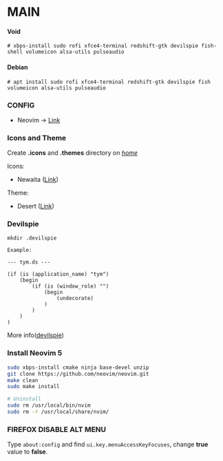 # MAIN

#### Void

```
# xbps-install sudo rofi xfce4-terminal redshift-gtk devilspie fish-shell volumeicon alsa-utils pulseaudio
```

#### Debian

```
# apt install sudo rofi xfce4-terminal redshift-gtk devilspie fish volumeicon alsa-utils pulseaudio
```

### CONFIG

- Neovim -> [Link](./config/nvim/README.md)

### Icons and Theme

Create __.icons__ and __.themes__ directory on [_home_](_home_)

Icons:

- Newaita ([Link](https://github.com/cbrnix/Newaita))

Theme:

- Desert ([Link](https://www.gnome-look.org/p/1449286/))

### Devilspie
```
mkdir .devilspie

Example:

--- tym.ds ---

(if (is (application_name) "tym")
    (begin 
        (if (is (window_role) "")
            (begin 
                (undecorate)
            )
        )
    )
)
```

More info([devilspie](https://help.ubuntu.com/community/Devilspie))

### Install Neovim 5

```bash
sudo xbps-install cmake ninja base-devel unzip
git clone https://github.com/neovim/neovim.git
make clean
sudo make install

# Uninstall
sudo rm /usr/local/bin/nvim
sudo rm -r /usr/local/share/nvim/
```

### FIREFOX DISABLE ALT MENU

Type `about:config` and find `ui.key.menuAccessKeyFocuses`, change __true__ value to __false__.
